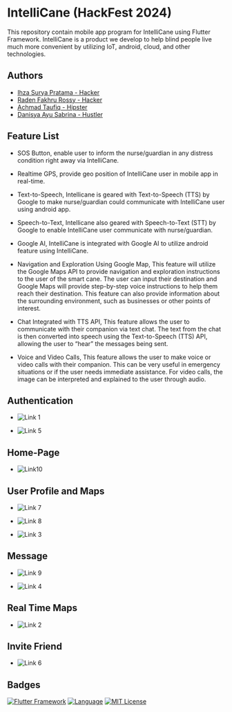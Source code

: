 # IntelliCane (HackFest 2024)

This repository contain mobile app program for IntelliCane using Flutter Framework. IntelliCane is a product we develop to help blind people live much more convenient by utilizing IoT, android, cloud, and other technologies.

## Authors

- [Ihza Surya Pratama - Hacker](www.linkedin.com/in/ihza-surya-pratama-a642001a0)
- [Raden Fakhru Rossy - Hacker](https://www.instagram.com/kk.io_)
- [Achmad Taufiq - Hipster](https://www.linkedin.com/in/ahmad-taufiq-b1384a21b/)
- [Danisya Ayu Sabrina - Hustler](https://www.instagram.com/danisya.as?igsh=MWM1cDIzMm40MzdzbQ==)

## Feature List

- SOS Button, enable user to inform the nurse/guardian in any distress condition right away via IntelliCane.
- Realtime GPS, provide geo position of IntelliCane user in mobile app in real-time.
- Text-to-Speech, Intellicane is geared with Text-to-Speech (TTS) by Google to make nurse/guardian could communicate with IntelliCane user using android app.
- Speech-to-Text, Intellicane also geared with Speech-to-Text (STT) by Google to enable IntelliCane user communicate with nurse/guardian.
- Google AI, IntelliCane is integrated with Google AI to utilize android feature using IntelliCane.

- Navigation and Exploration Using Google Map, This feature will utilize the Google Maps API to provide navigation and exploration instructions to the user of the smart cane. The user can input their destination and Google Maps will provide step-by-step voice instructions to help them reach their destination. This feature can also provide information about the surrounding environment, such as businesses or other points of interest.

- Chat Integrated with TTS API, This feature allows the user to communicate with their companion via text chat. The text from the chat is then converted into speech using the Text-to-Speech (TTS) API, allowing the user to “hear” the messages being sent.

- Voice and Video Calls, This feature allows the user to make voice or video calls with their companion. This can be very useful in emergency situations or if the user needs immediate assistance. For video calls, the image can be interpreted and explained to the user through audio.

## Authentication

- ![Link 1](https://drive.google.com/uc?export=view&id=173nsGghfPgbxzg_GdGIiFcsutD-XMlzC)

- ![Link 5](https://drive.google.com/uc?export=view&id=1BIzsai9vEzPvrJjpyebfaQeDbiL31VaQ)


## Home-Page
- ![Link10](https://drive.google.com/uc?export=view&id=1FxPqgzHjIPkEilNZ_ottI_n-YmyNh0Es)
  

## User Profile and Maps

- ![Link 7](https://drive.google.com/uc?export=view&id=1HkueokFzhA9BSqnppr2H8eMMTJjQ5vJo)

- ![Link 8](https://drive.google.com/uc?export=view&id=15r6WQOYImazXJo4ip7iH194Hwx7ejGol)

- ![Link 3](https://drive.google.com/uc?export=view&id=1zUIvrc5iMG-9NAEDsTdiXaZj8QDX1BKz)


## Message
- ![Link 9](https://drive.google.com/uc?export=view&id=1FCF4FfF7bZicU5NNzOK2js50zn_IZoFt)

- ![Link 4](https://drive.google.com/uc?export=view&id=11QJ5fNkDQZdXxU5YGjNLQad-sQLWndL1)


## Real Time Maps

- ![Link 2](https://drive.google.com/uc?export=view&id=1OUks6oghOAQXmOsEdUl6mjuahYAJSy9L)

## Invite Friend

- ![Link 6](https://drive.google.com/uc?export=view&id=1U3ibzfl3y98hMWCVl6yN3dguKo7crTt0)


## Badges

[![Flutter Framework](https://img.shields.io/badge/Framework-Flutter-blue)](https://choosealicense.com/licenses/mit/) [![Language](https://img.shields.io/badge/Language-Dart-cyan.svg)](https://opensource.org/licenses/) [![MIT License](https://img.shields.io/badge/License-MIT-blue.svg)](http://www.gnu.org/licenses/agpl-3.0)
